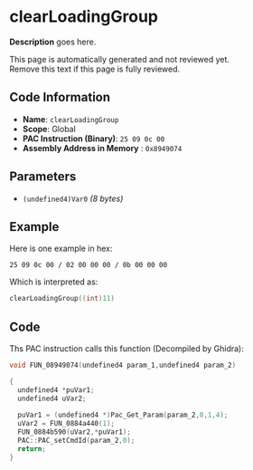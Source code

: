 # clearLoadingGroup

**Description** goes here.

This page is automatically generated and not reviewed yet.<br>Remove this text if this page is fully reviewed.

## Code Information

- **Name**: `clearLoadingGroup`
- **Scope**: Global
- **PAC Instruction (Binary)**: `25 09 0c 00`
- **Assembly Address in Memory** : `0x8949074`

## Parameters

- `(undefined4)Var0` *(8 bytes)*

## Example

Here is one example in hex:

```25 09 0c 00 / 02 00 00 00 / 0b 00 00 00```

Which is interpreted as:

```c
clearLoadingGroup((int)11)
```

## Code

Ths PAC instruction calls this function (Decompiled by Ghidra):

```c
void FUN_08949074(undefined4 param_1,undefined4 param_2)

{
  undefined4 *puVar1;
  undefined4 uVar2;
  
  puVar1 = (undefined4 *)Pac_Get_Param(param_2,0,1,4);
  uVar2 = FUN_0884a440(1);
  FUN_0884b590(uVar2,*puVar1);
  PAC::PAC_setCmdId(param_2,0);
  return;
}
```

